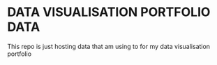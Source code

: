 # DATA VISUALISATION PORTFOLIO DATA

This repo is just hosting data that am using to for my data visualisation portfolio

